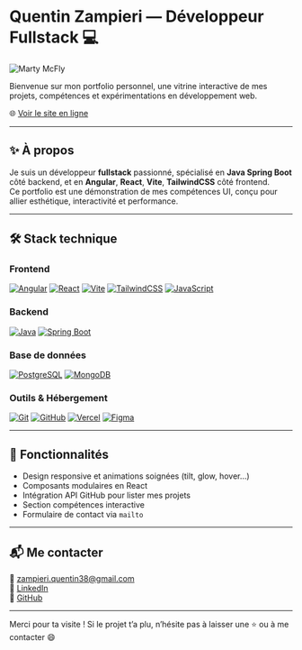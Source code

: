 # Quentin Zampieri — Développeur Fullstack 💻

![Marty McFly](https://media.tenor.com/GfSX-u7VGM4AAAAC/marty-mcfly-back-to-the-future.gif)

Bienvenue sur mon portfolio personnel, une vitrine interactive de mes projets, compétences et expérimentations en développement web.

🌐 [Voir le site en ligne](https://quentin-zampieri.vercel.app)

---

## ✨ À propos

Je suis un développeur **fullstack** passionné, spécialisé en **Java Spring Boot** côté backend, et en **Angular**, **React**, **Vite**, **TailwindCSS** côté frontend.  
Ce portfolio est une démonstration de mes compétences UI, conçu pour allier esthétique, interactivité et performance.

---

## 🛠️ Stack technique

### Frontend

[![Angular](https://skills-icons.dev/icons?i=angular)](https://angular.io)
[![React](https://skills-icons.dev/icons?i=react)](https://react.dev)
[![Vite](https://skills-icons.dev/icons?i=vite)](https://vitejs.dev)
[![TailwindCSS](https://skills-icons.dev/icons?i=tailwind)](https://tailwindcss.com)
[![JavaScript](https://skills-icons.dev/icons?i=js)](https://developer.mozilla.org/en-US/docs/Web/JavaScript)

### Backend

[![Java](https://skills-icons.dev/icons?i=java)](https://www.java.com)
[![Spring Boot](https://skills-icons.dev/icons?i=spring)](https://spring.io/projects/spring-boot)

### Base de données

[![PostgreSQL](https://skills-icons.dev/icons?i=postgres)](https://www.postgresql.org)
[![MongoDB](https://skills-icons.dev/icons?i=mongodb)](https://www.mongodb.com)

### Outils & Hébergement

[![Git](https://skills-icons.dev/icons?i=git)](https://git-scm.com)
[![GitHub](https://skills-icons.dev/icons?i=github)](https://github.com)
[![Vercel](https://skills-icons.dev/icons?i=vercel)](https://vercel.com)
[![Figma](https://skills-icons.dev/icons?i=figma)](https://www.figma.com)

---

## 🚀 Fonctionnalités

- Design responsive et animations soignées (tilt, glow, hover…)
- Composants modulaires en React
- Intégration API GitHub pour lister mes projets
- Section compétences interactive
- Formulaire de contact via `mailto`

---

## 📬 Me contacter

📧 zampieri.quentin38@gmail.com  
📎 [LinkedIn](https://www.linkedin.com/in/quentinzampieri)  
💼 [GitHub](https://github.com/Quentin384)

---

Merci pour ta visite ! Si le projet t’a plu, n’hésite pas à laisser une ⭐ ou à me contacter 😄
